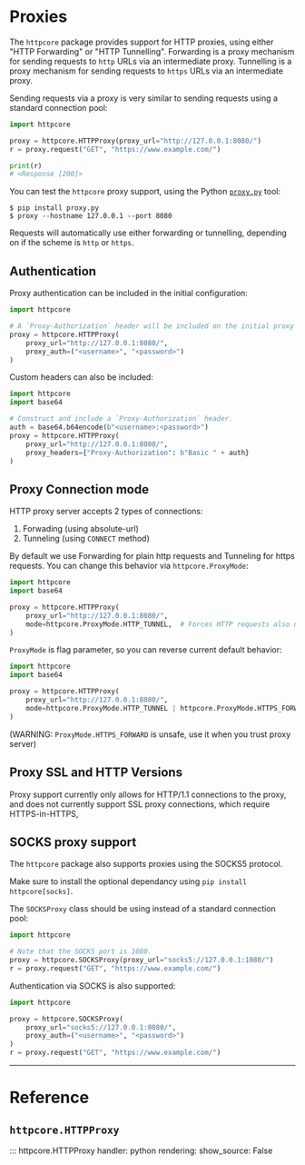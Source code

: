 # Proxies

The `httpcore` package provides support for HTTP proxies, using either "HTTP Forwarding" or "HTTP Tunnelling". Forwarding is a proxy mechanism for sending requests to `http` URLs via an intermediate proxy. Tunnelling is a proxy mechanism for sending requests to `https` URLs via an intermediate proxy.

Sending requests via a proxy is very similar to sending requests using a standard connection pool:

```python
import httpcore

proxy = httpcore.HTTPProxy(proxy_url="http://127.0.0.1:8080/")
r = proxy.request("GET", "https://www.example.com/")

print(r)
# <Response [200]>
```

You can test the `httpcore` proxy support, using the Python [`proxy.py`](https://pypi.org/project/proxy.py/) tool:

```shell
$ pip install proxy.py
$ proxy --hostname 127.0.0.1 --port 8080
```

Requests will automatically use either forwarding or tunnelling, depending on if the scheme is `http` or `https`.

## Authentication

Proxy authentication can be included in the initial configuration:

```python
import httpcore

# A `Proxy-Authorization` header will be included on the initial proxy connection.
proxy = httpcore.HTTPProxy(
    proxy_url="http://127.0.0.1:8080/",
    proxy_auth=("<username>", "<password>")
)
```

Custom headers can also be included:

```python
import httpcore
import base64

# Construct and include a `Proxy-Authorization` header.
auth = base64.b64encode(b"<username>:<password>")
proxy = httpcore.HTTPProxy(
    proxy_url="http://127.0.0.1:8080/",
    proxy_headers={"Proxy-Authorization": b"Basic " + auth}
)
```

## Proxy Connection mode

HTTP proxy server accepts 2 types of connections:
1. Forwading (using absolute-url)
2. Tunneling (using `CONNECT` method)

By default we use Forwarding for plain http requests and Tunneling for https requests.
You can change this behavior via `httpcore.ProxyMode`:
```py
import httpcore
import base64

proxy = httpcore.HTTPProxy(
    proxy_url="http://127.0.0.1:8080/",
    mode=httpcore.ProxyMode.HTTP_TUNNEL,  # Forces HTTP requests also use Tunneling
)
```
`ProxyMode` is flag parameter, so you can reverse current default behavior:
```py
import httpcore
import base64

proxy = httpcore.HTTPProxy(
    proxy_url="http://127.0.0.1:8080/",
    mode=httpcore.ProxyMode.HTTP_TUNNEL | httpcore.ProxyMode.HTTPS_FORWARD,
)
```
(WARNING: `ProxyMode.HTTPS_FORWARD` is unsafe, use it when you trust proxy server)
## Proxy SSL and HTTP Versions

Proxy support currently only allows for HTTP/1.1 connections to the proxy,
and does not currently support SSL proxy connections, which require HTTPS-in-HTTPS,

## SOCKS proxy support

The `httpcore` package also supports proxies using the SOCKS5 protocol.

Make sure to install the optional dependancy using `pip install httpcore[socks]`.

The `SOCKSProxy` class should be using instead of a standard connection pool:

```python
import httpcore

# Note that the SOCKS port is 1080.
proxy = httpcore.SOCKSProxy(proxy_url="socks5://127.0.0.1:1080/")
r = proxy.request("GET", "https://www.example.com/")
```

Authentication via SOCKS is also supported:

```python
import httpcore

proxy = httpcore.SOCKSProxy(
    proxy_url="socks5://127.0.0.1:8080/",
    proxy_auth=("<username>", "<password>")
)
r = proxy.request("GET", "https://www.example.com/")
```

---

# Reference

## `httpcore.HTTPProxy`

::: httpcore.HTTPProxy
    handler: python
    rendering:
        show_source: False
